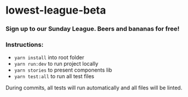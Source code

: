 # lowest-league-beta

### Sign up to our Sunday League. Beers and bananas for free!


### Instructions:
- ```yarn install``` into root folder
- ```yarn run:dev``` to run project locally
- ```yarn stories``` to present components lib
- ```yarn test:all``` to run all test files


During commits, all tests will run automatically and all files will be linted.
